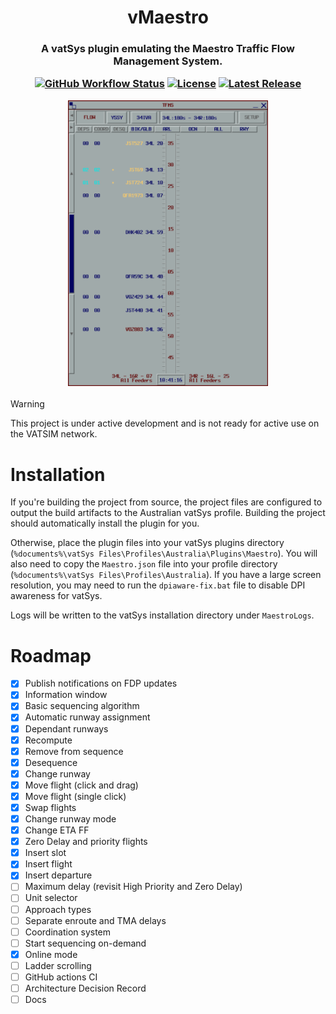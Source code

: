 <h1 align="center">
  vMaestro
</h1>

<h3 align="center">
  A vatSys plugin emulating the Maestro Traffic Flow Management System.

  [![GitHub Workflow Status](https://img.shields.io/github/actions/workflow/status/yukitsune/vmaestro/CI.yml?branch=main)](https://github.com/YuKitsune/vMaestro/actions/workflows/CI.yml)
  [![License](https://img.shields.io/github/license/YuKitsune/vMaestro)](https://github.com/YuKitsune/vMaestro/blob/main/LICENSE)
  [![Latest Release](https://img.shields.io/github/v/release/YuKitsune/vMaestro?include_prereleases)](https://github.com/YuKitsune/vMaestro/releases)

  <img src="./README-screenshot.png" width="320" />
</h3>

> [!WARNING]
> This project is under active development and is not ready for active use on the VATSIM network.

# Installation

If you're building the project from source, the project files are configured to output the build artifacts to the Australian vatSys profile.
Building the project should automatically install the plugin for you.

Otherwise, place the plugin files into your vatSys plugins directory (`%documents%\vatSys Files\Profiles\Australia\Plugins\Maestro`).
You will also need to copy the `Maestro.json` file into your profile directory (`%documents%\vatSys Files\Profiles\Australia`).
If you have a large screen resolution, you may need to run the `dpiaware-fix.bat` file to disable DPI awareness for vatSys.

Logs will be written to the vatSys installation directory under `MaestroLogs`.

# Roadmap

- [X] Publish notifications on FDP updates
- [X] Information window
- [X] Basic sequencing algorithm
- [X] Automatic runway assignment
- [X] Dependant runways
- [X] Recompute
- [X] Remove from sequence
- [X] Desequence
- [X] Change runway
- [X] Move flight (click and drag)
- [X] Move flight (single click)
- [X] Swap flights
- [X] Change runway mode
- [X] Change ETA FF
- [X] Zero Delay and priority flights
- [X] Insert slot
- [X] Insert flight
- [X] Insert departure
- [ ] Maximum delay (revisit High Priority and Zero Delay)
- [ ] Unit selector
- [ ] Approach types
- [ ] Separate enroute and TMA delays
- [ ] Coordination system
- [ ] Start sequencing on-demand
- [X] Online mode
- [ ] Ladder scrolling
- [ ] GitHub actions CI
- [ ] Architecture Decision Record
- [ ] Docs